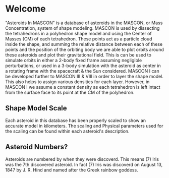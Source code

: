 # Welcome

"Asteroids In MASCON" is a database of asteroids in the MASCON, or Mass Concentration, system of shape modeling. MASCON is used by dissecting the tetrahedrons in a polyhedron shape model and using the Center of Masses (CM) of each tetrahedron. These points act as a particle cloud inside the shape, and summing the relative distance between each of these points and the position of the orbiting body we are able to plot orbits around these asteroids and plot their gravitational field. This is can be used to simulate orbits in either a 2-body fixed frame assuming negligible perturbations, or used in a 3-body simulation with the asteroid as center in a rotating frame with the spacecraft & the Sun considered.  MASCON I can be developed further to MASCON III & VIII in order to layer the shape model. This also helps to assign various densities for each layer. However, in MASCON I we assume a constant density as each tetrahedron is left intact from the surface face to its point at the CM of the polyhedron.

## Shape Model Scale

Each asteroid in this database has been properly scaled to show an accurate model in kilometers. The scaling and Physical parameters used for the scaling can be found within each asteroid's description. 

## Asteroid Numbers?

Asteroids are numbered by when they were discoverd. This means (7) Iris was the 7th discovered asteroid. In fact (7) Iris was discoverd on August 13, 1847 by J. R. Hind and named after the Greek rainbow goddess.